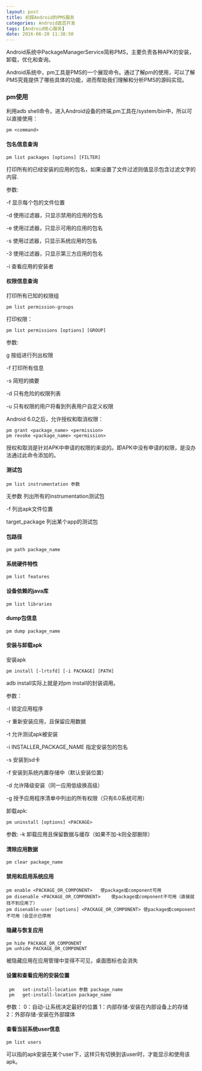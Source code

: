 ```yaml
---
layout: post
title: 初探Android的PMS服务
categories: Android底层开发
tags: [Android核心服务]
date: 2016-06-20 11:38:50
---
```


Android系统中PackageManagerService简称PMS，主要负责各种APK的安装，卸载，优化和查询。

<!--more-->

Android系统中，pm工具是PMS的一个展现命令。通过了解pm的使用，可以了解PMS究竟提供了哪些具体的功能，进而帮助我们理解和分析PMS的源码实现。




### pm使用

利用adb shell命令，进入Android设备的终端,pm工具在/system/bin中，所以可以直接使用：

```shell
pm <command>
```


#### 包名信息查询

```shell
pm list packages [options] [FILTER]
```
打印所有的已经安装的应用的包名，如果设置了文件过滤则值显示包含过滤文字的内容.

参数:

-f	显示每个包的文件位置 

-d	使用过滤器，只显示禁用的应用的包名

-e	使用过滤器，只显示可用的应用的包名

-s	使用过滤器，只显示系统应用的包名

-3	使用过滤器，只显示第三方应用的包名

-i	查看应用的安装者

#### 权限信息查询

打印所有已知的权限组
```shell
pm list permission-groups

```

打印权限：
```shell
pm list permissions [options] [GROUP]
```

参数:

g   按组进行列出权限

-f  打印所有信息

-s  简短的摘要

-d  只有危险的权限列表

-u  只有权限的用户将看到列表用户自定义权限

Android 6.0之后，允许授权和取消权限：

```shell
pm grant <package_name> <permission>    
pm revoke <package_name> <permission>
```

授权和取消是针对APK中申请的权限的来说的。即APK中没有申请的权限，是没办法通过此命令添加的。



#### 测试包

```shell
pm list instrumentation 参数
```
无参数  列出所有的instrumentation测试包

-f  列出apk文件位置

target_package   列出某个app的测试包

#### 包路径

```shell
pm path package_name
```


#### 系统硬件特性

```shell
pm list features
```

#### 设备依赖的java库

```shell
pm list libraries
```


#### dump包信息

```shell
pm dump package_name
```


#### 安装与卸载apk


安装apk

```shell
pm install [-lrtsfd] [-i PACKAGE] [PATH]
```

adb install实际上就是对pm install的封装调用。



参数：

-l  锁定应用程序

-r  重新安装应用，且保留应用数据

-t  允许测试apk被安装

-i  INSTALLER_PACKAGE_NAME 指定安装包的包名

-s  安装到sd卡

-f  安装到系统内置存储中（默认安装位置）

-d  允许降级安装（同一应用低级换高级）

-g  授予应用程序清单中列出的所有权限（只有6.0系统可用）


卸载apk:

```shell
pm uninstall [options] <PACKAGE>
```
参数:
-k  卸载应用且保留数据与缓存（如果不加-k则全部删除）


#### 清除应用数据

```shell
pm clear package_name
```

#### 禁用和启用系统应用

```shell
pm enable <PACKAGE_OR_COMPONENT>   使package或component可用
pm disenable <PACKAGE_OR_COMPONENT>    使package或component不可用（直接就找不到应用了）
pm disenable-user [options] <PACKAGE_OR_COMPONENT> 使package或component不可用（会显示已停用
```


#### 隐藏与恢复应用

```shell
pm hide PACKAGE_OR_COMPONENT
pm unhide PACKAGE_OR_COMPONENT
```

被隐藏应用在应用管理中变得不可见，桌面图标也会消失



#### 设置和查看应用的安装位置

```shell
 pm   set-install-location 参数 package_name
 pm   get-install-location package_name
```

参数：
0：自动-让系统决定最好的位置 
1：内部存储-安装在内部设备上的存储 
2：外部存储-安装在外部媒体 



#### 查看当前系统user信息

```shell
pm list users
```

可以指的apk安装在某个user下，这样只有切换到该user时，才能显示和使用该apk。

